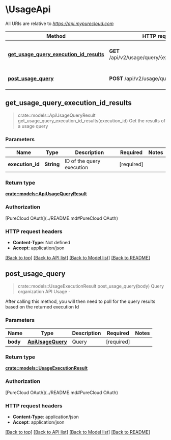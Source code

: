 # \UsageApi

All URIs are relative to *https://api.mypurecloud.com*

Method | HTTP request | Description
------------- | ------------- | -------------
[**get_usage_query_execution_id_results**](UsageApi.md#get_usage_query_execution_id_results) | **GET** /api/v2/usage/query/{executionId}/results | Get the results of a usage query
[**post_usage_query**](UsageApi.md#post_usage_query) | **POST** /api/v2/usage/query | Query organization API Usage - 



## get_usage_query_execution_id_results

> crate::models::ApiUsageQueryResult get_usage_query_execution_id_results(execution_id)
Get the results of a usage query

### Parameters


Name | Type | Description  | Required | Notes
------------- | ------------- | ------------- | ------------- | -------------
**execution_id** | **String** | ID of the query execution | [required] |

### Return type

[**crate::models::ApiUsageQueryResult**](ApiUsageQueryResult.md)

### Authorization

[PureCloud OAuth](../README.md#PureCloud OAuth)

### HTTP request headers

- **Content-Type**: Not defined
- **Accept**: application/json

[[Back to top]](#) [[Back to API list]](../README.md#documentation-for-api-endpoints) [[Back to Model list]](../README.md#documentation-for-models) [[Back to README]](../README.md)


## post_usage_query

> crate::models::UsageExecutionResult post_usage_query(body)
Query organization API Usage - 

After calling this method, you will then need to poll for the query results based on the returned execution Id

### Parameters


Name | Type | Description  | Required | Notes
------------- | ------------- | ------------- | ------------- | -------------
**body** | [**ApiUsageQuery**](ApiUsageQuery.md) | Query | [required] |

### Return type

[**crate::models::UsageExecutionResult**](UsageExecutionResult.md)

### Authorization

[PureCloud OAuth](../README.md#PureCloud OAuth)

### HTTP request headers

- **Content-Type**: application/json
- **Accept**: application/json

[[Back to top]](#) [[Back to API list]](../README.md#documentation-for-api-endpoints) [[Back to Model list]](../README.md#documentation-for-models) [[Back to README]](../README.md)

